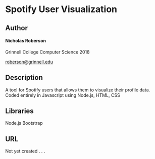 
# Spotify User Visualization

## Author 

#### Nicholas Roberson 

Grinnell College 
Computer Science 
2018 

roberson@grinnell.edu


## Description 

A tool for Spotify users that allows them to visualize their profile data. Coded entirely in Javascript using Node.js, HTML, CSS 

## Libraries

Node.js
Bootstrap 

## URL 

Not yet created . . .
